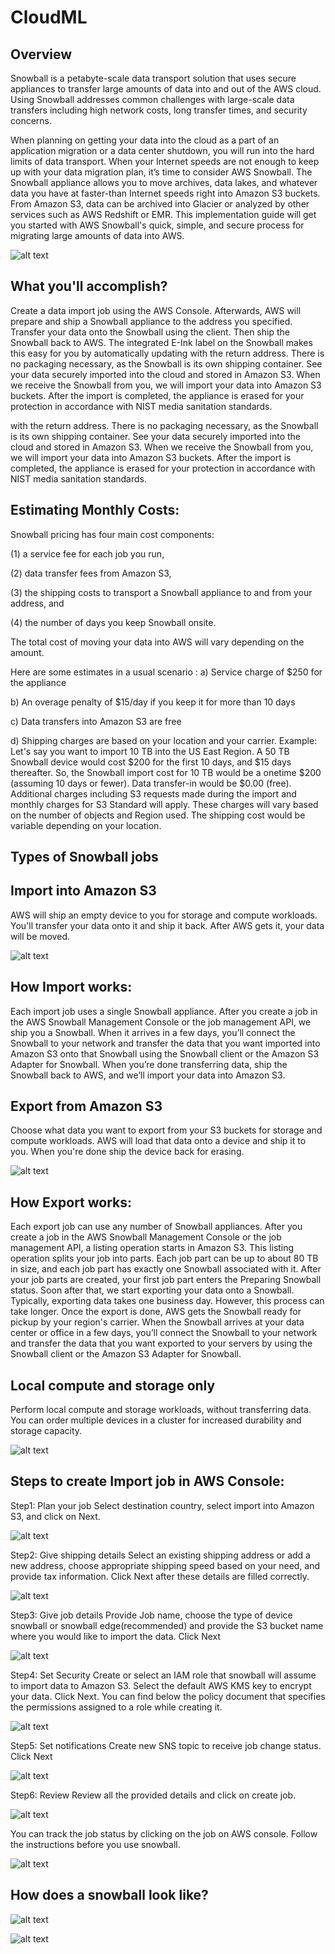 # CloudML
##	Overview

Snowball is a petabyte-scale data transport solution that uses secure appliances to transfer large amounts of data into and out of the AWS cloud. Using Snowball addresses common challenges with large-scale data transfers including high network costs, long transfer times, and security concerns.

When planning on getting your data into the cloud as a part of an application migration or a data center shutdown, you will run into the hard limits of data transport. When your Internet speeds are not enough to keep up with your data migration plan, it’s time to consider AWS Snowball. The Snowball appliance allows you to move archives, data lakes, and whatever data you have at faster-than Internet speeds right into Amazon S3 buckets. From Amazon S3, data can be archived into Glacier or analyzed by other services such as AWS Redshift or EMR. This implementation guide will get you started with AWS Snowball's quick, simple, and secure process for migrating large amounts of data into AWS.

![alt text](https://github.com/Nitink-aws/CloudML/blob/master/Image/Architecture.png)
  
## What you'll accomplish?

Create a data import job using the AWS Console. Afterwards, AWS will prepare and ship a Snowball appliance to the address you specified.
Transfer your data onto the Snowball using the client. Then ship the Snowball back to AWS. The integrated E-Ink label on the Snowball makes this easy for you by automatically updating with the return address. There is no packaging necessary, as the Snowball is its own shipping container.
See your data securely imported into the cloud and stored in Amazon S3. When we receive the Snowball from you, we will import your data into Amazon S3 buckets. After the import is completed, the appliance is erased for your protection in accordance with NIST media sanitation standards.

with the return address. There is no packaging necessary, as the Snowball is its own shipping container.
See your data securely imported into the cloud and stored in Amazon S3. When we receive the Snowball from you, we will import your data into Amazon S3 buckets. After the import is completed, the appliance is erased for your protection in accordance with NIST media sanitation standards.

## Estimating Monthly Costs:

Snowball pricing has four main cost components: 

(1) a service fee for each job you run, 

(2) data transfer fees from Amazon S3, 

(3) the shipping costs to transport a Snowball appliance to and from your address, and 

(4) the number of days you keep Snowball onsite.

The total cost of moving your data into AWS will vary depending on the amount. 

Here are some estimates in a usual scenario :
a) Service charge of $250 for the appliance  

b) An overage penalty of $15/day if you keep it for more than 10 days 

c) Data transfers into Amazon S3 are free 

d) Shipping charges are based on your location and your carrier. Example: Let's say you want to import 10 TB into the US East Region. A 50 TB Snowball device would cost $200 for the first 10 days, and $15 days thereafter. So, the Snowball import cost for 10 TB would be a onetime $200 (assuming 10 days or fewer). Data transfer-in would be $0.00 (free). Additional charges including S3 requests made during the import and monthly charges for S3 Standard will apply. These charges will vary based on the number of objects and Region used. The shipping cost would be variable depending on your location.


##	Types of Snowball jobs
## Import into Amazon S3
AWS will ship an empty device to you for storage and compute workloads. You'll transfer your data onto it and ship it back. After AWS gets it, your data will be moved.

![alt text](https://github.com/Nitink-aws/CloudML/blob/master/Image/Image1.png)

## How Import works:
Each import job uses a single Snowball appliance. After you create a job in the AWS Snowball Management Console or the job management API, we ship you a Snowball. When it arrives in a few days, you’ll connect the Snowball to your network and transfer the data that you want imported into Amazon S3 onto that Snowball using the Snowball client or the Amazon S3 Adapter for Snowball. When you’re done transferring data, ship the Snowball back to AWS, and we’ll import your data into Amazon S3.



## Export from Amazon S3
Choose what data you want to export from your S3 buckets for storage and compute workloads. AWS will load that data onto a device and ship it to you. When you're done ship the device back for erasing.

![alt text](https://github.com/Nitink-aws/CloudML/blob/master/Image/Image2.png)

## How Export works:
Each export job can use any number of Snowball appliances. After you create a job in the AWS Snowball Management Console or the job management API, a listing operation starts in Amazon S3. This listing operation splits your job into parts. Each job part can be up to about 80 TB in size, and each job part has exactly one Snowball associated with it. After your job parts are created, your first job part enters the Preparing Snowball status.
Soon after that, we start exporting your data onto a Snowball. Typically, exporting data takes one business day. However, this process can take longer. Once the export is done, AWS gets the Snowball ready for pickup by your region's carrier. When the Snowball arrives at your data center or office in a few days, you’ll connect the Snowball to your network and transfer the data that you want exported to your servers by using the Snowball client or the Amazon S3 Adapter for Snowball.


## Local compute and storage only
Perform local compute and storage workloads, without transferring data. You can order multiple devices in a cluster for increased durability and storage capacity.

![alt text](https://github.com/Nitink-aws/CloudML/blob/master/Image/Image3.png)

## Steps to create Import job in AWS Console:

Step1: Plan your job
Select destination country, select import into Amazon S3, and click on Next.

![alt text](https://github.com/Nitink-aws/CloudML/blob/master/Image/Image4.png)

Step2: Give shipping details
Select an existing shipping address or add a new address, choose appropriate shipping speed based on your need, and provide tax information. Click Next after these details are filled correctly.

![alt text](https://github.com/Nitink-aws/CloudML/blob/master/Image/Image5.png)

Step3: Give job details
Provide Job name, choose the type of device snowball or snowball edge(recommended) and provide the S3 bucket name where you would like to import the data. Click Next

![alt text](https://github.com/Nitink-aws/CloudML/blob/master/Image/Image6.png)

Step4: Set Security
Create or select an IAM role that snowball will assume to import data to Amazon S3.
Select the default AWS KMS key to encrypt your data. Click Next.
You can find below the policy document that specifies the permissions assigned to a role while creating it.

![alt text](https://github.com/Nitink-aws/CloudML/blob/master/Image/Image7.png)

Step5: Set notifications
Create new SNS topic to receive job change status. Click Next

![alt text](https://github.com/Nitink-aws/CloudML/blob/master/Image/Image8.png)

Step6: Review
Review all the provided details and click on create job.

![alt text](https://github.com/Nitink-aws/CloudML/blob/master/Image/Image9.png)

You can track the job status by clicking on the job on AWS console. Follow the instructions before you use snowball.

![alt text](https://github.com/Nitink-aws/CloudML/blob/master/Image/Image10.png)

## How does a snowball look like?


![alt text](https://github.com/Nitink-aws/CloudML/blob/master/Image/Image11.png)


![alt text](https://github.com/Nitink-aws/CloudML/blob/master/Image/Image12.png)
